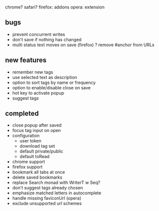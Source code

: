 
chrome?
safari?
firefox: addons
opera: extension

## bugs

- prevent concurrent writes
- don't save if nothing has changed
- multi status text moves on save (firefox)
? remove #anchor from URLs

## new features

- remember new tags
- use selected text as description
- option to sort tags by name or frequency
- option to enable/disable close on save
- hot key to activate popup
- suggest tags

## completed

- close popup after saved
- focus tag input on open
- configuration
  - user token
  - download tag set
  - default private/public
  - default toRead
- chrome support
- firefox support
- bookmark all tabs at once
- delete saved bookmarks
- replace Search monad with WriterT w Seq?
- don't suggest tags already chosen
- emphasize matched letters in autocomplete
- handle missing faviconUrl (opera)
- exclude unsupported url schemes
